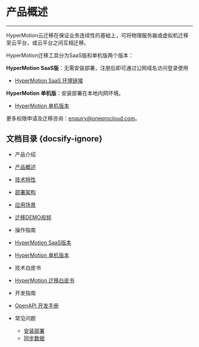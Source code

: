 # **产品概述**

---

HyperMotion云迁移在保证业务连续性的基础上，可将物理服务器或虚拟机迁移至云平台，或云平台之间互相迁移。<br/>

HyperMotion迁移工具分为SaaS版和单机版两个版本：<br/>

  **HyperMotion SaaS版**：无需安装部署，注册后即可通过公网域名访问登录使用<br/>
 - [HyperMotion SaaS 环境链接](https://hypermotion.oneprocloud.com)<br/>


  **HyperMotion 单机版**：安装部署在本地内网环境。<br/>
 - [HyperMotion 单机版本](standalone/standalone.md)

更多权限申请及迁移咨询：enquiry@oneprocloud.com。

## **文档目录** {docsify-ignore}


- 产品介绍
 - [产品概述](README.md)
 - [技术特性](techadv.md)
 - [部署架构](deparch.md)
 - [应用场景](scene.md)
 - [迁移DEMO视频](demo.md)

- 操作指南
 - [HyperMotion SaaS版本](saas/1.saas.md)
 - [HyperMotion 单机版本](standalone/standalone.md)

- 技术白皮书
 - [HyperMotion 迁移白皮书](whitepage/whitepage.md)

- 开发指南
 - [OpenAPI 开发手册](api/api.md)
 
- 常见问题
  - [安装部署](deploy-question.md)
  - [同步数据](sync-question.md)
